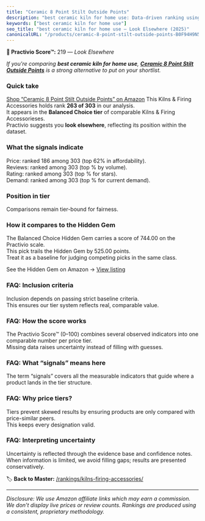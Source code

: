 ```yaml
---
title: "Ceramic 8 Point Stilt Outside Points"
description: "best ceramic kiln for home use: Data-driven ranking using the Practivio Score™. Positioned by quality, value, demand, findability, momentum."
keywords: ["best ceramic kiln for home use"]
seo_title: "best ceramic kiln for home use — Look Elsewhere (2025)"
canonicalURL: "/products/ceramic-8-point-stilt-outside-points-B0F94H9N55/"
---
```


**🚫 Practivio Score™:** 219 — _Look Elsewhere_


*If you're comparing **best ceramic kiln for home use**, **[Ceramic 8 Point Stilt Outside Points](https://www.amazon.com/dp/B0F94H9N55?tag=practivio-20)** is a strong alternative to put on your shortlist.*
### Quick take
[Shop “Ceramic 8 Point Stilt Outside Points” on Amazon](https://www.amazon.com/dp/B0F94H9N55?tag=practivio-20)
This Kilns & Firing Accessories holds rank **263 of 303** in our analysis.  
It appears in the **Balanced Choice tier** of comparable Kilns & Firing Accessorieses.  
Practivio suggests you **look elsewhere**, reflecting its position within the dataset.

### What the signals indicate
Price: ranked 186 among 303 (top 62% in affordability).  
Reviews: ranked  among 303 (top % by volume).  
Rating: ranked  among 303 (top % for stars).  
Demand: ranked  among 303 (top % for current demand).

### Position in tier
Comparisons remain tier-bound for fairness.

### How it compares to the Hidden Gem
The Balanced Choice Hidden Gem carries a score of 744.00 on the Practivio scale.  
This pick trails the Hidden Gem by 525.00 points.  
Treat it as a baseline for judging competing picks in the same class.  

See the Hidden Gem on Amazon → [View listing](https://www.amazon.com/dp/B095XJ1BDB?tag=practivio-20)

### FAQ: Inclusion criteria
Inclusion depends on passing strict baseline criteria.  
This ensures our tier system reflects real, comparable value.

### FAQ: How the score works
The Practivio Score™ (0–100) combines several observed indicators into one comparable number per price tier.  
Missing data raises uncertainty instead of filling with guesses.

### FAQ: What “signals” means here
The term “signals” covers all the measurable indicators that guide where a product lands in the tier structure.

### FAQ: Why price tiers?
Tiers prevent skewed results by ensuring products are only compared with price-similar peers.  
This keeps every designation valid.

### FAQ: Interpreting uncertainty
Uncertainty is reflected through the evidence base and confidence notes.  
When information is limited, we avoid filling gaps; results are presented conservatively.


🏷️ **Back to Master:** [/rankings/kilns-firing-accessories/](/rankings/kilns-firing-accessories/)

---
_Disclosure: We use Amazon affiliate links which may earn a commission. We don’t display live prices or review counts. Rankings are produced using a consistent, proprietary methodology._
